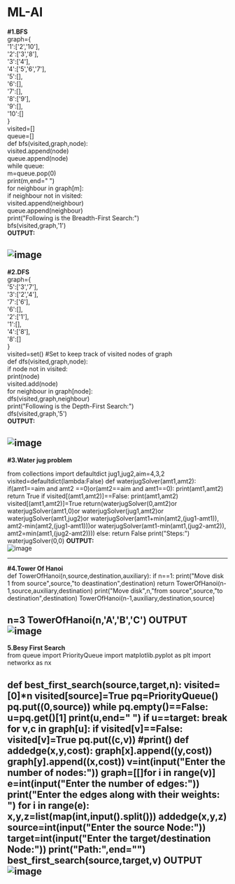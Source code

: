 # ML-AI

<b>#1.BFS</b><br>
graph={<br>
    '1':['2','10'],<br>
    '2':['3','8'],<br>
    '3':['4'],<br>
    '4':['5','6','7'],<br>
    '5':[],<br>
    '6':[],<br>
    '7':[],<br>
    '8':['9'],<br>
    '9':[],<br>
    '10':[]<br>
    }<br>
visited=[]<br>
queue=[]<br>
def bfs(visited,graph,node):<br>
    visited.append(node)<br>
    queue.append(node)<br>
    while queue:<br>
        m=queue.pop(0)<br>
        print(m,end=" ")<br>
        for neighbour in graph[m]:<br>
            if neighbour not in visited:<br>
                visited.append(neighbour)<br>
                queue.append(neighbour)<br>
print("Following is the Breadth-First Search:")<br>
bfs(visited,graph,'1')<br>
<b>OUTPUT:</b><br>

![image](https://user-images.githubusercontent.com/97940332/207026350-272364f6-19bb-49c6-813e-d4d450dad8b6.png)
----------------------------------------------------------------------------------------------------------------------------------------------------------
<b>#2.DFS</b><br>
graph={<br>
    '5':['3','7'],<br>
    '3':['2','4'],<br>
    '7':['6'],<br>
    '6':[],<br>
    '2':['1'],<br>
    '1':[],<br>
    '4':['8'],<br>
    '8':[]<br>
}<br>
visited=set() #Set to keep track of visited nodes of graph<br>
def dfs(visited,graph,node):<br>
    if node not in visited:<br>
        print(node)<br>
        visited.add(node)<br>
        for neighbour in graph[node]:<br>
            dfs(visited,graph,neighbour)<br>
print("Following is the Depth-First Search:")<br>
dfs(visited,graph,'5')<br>
<b>OUTPUT:</b><br>

![image](https://user-images.githubusercontent.com/97940332/207026465-d03c3220-cfa0-4907-b516-d362464b365b.png)
------------------------------------------------------------------------------------------------------------------------------------------------------------------

<b>#3.Water jug problem</b><br>

from collections import defaultdict
jug1,jug2,aim=4,3,2
visited=defaultdict(lambda:False)
def waterjugSolver(amt1,amt2):
    if(amt1==aim and amt2 ==0)or(amt2==aim and amt1==0):
        print(amt1,amt2)
        return True
    if visited[(amt1,amt2)]==False:
        print(amt1,amt2)
        visited[(amt1,amt2)]=True
        return(waterjugSolver(0,amt2)or
              waterjugSolver(amt1,0)or
               waterjugSolver(jug1,amt2)or
               waterjugSolver(amt1,jug2)or
               waterjugSolver(amt1+min(amt2,(jug1-amt1)),
                             amt2-min(amt2,(jug1-amt1)))or
               waterjugSolver(amt1-min(amt1,(jug2-amt2)),
                             amt2=min(amt1,(jug2-amt2))))
    else:
        return False
print("Steps:")
waterjugSolver(0,0)
<b>OUTPUT:</b><br>
![image](https://user-images.githubusercontent.com/97940332/207577086-cfb62c46-4913-44cf-a612-02e08f3eabb1.png)

----------------------------------------------------------------------------------------------------------------------------------------------------------------------
<b>#4.Tower Of Hanoi</b><br>
def TowerOfHanoi(n,source,destination,auxiliary):
    if n==1:
        print("Move disk 1 from source",source,"to deastination",destination)
        return
    TowerOfHanoi(n-1,source,auxiliary,destination)
    print("Move disk",n,"from source",source,"to destination",destination)
    TowerOfHanoi(n-1,auxiliary,destination,source)
    
n=3
TowerOfHanoi(n,'A','B','C')
<b>OUTPUT</b><br>
![image](https://user-images.githubusercontent.com/97940332/207577811-0acec237-13a7-45b7-b418-230fba5907aa.png)
----------------------------------------------------------------------------------------------------------------------------------------------------------------------
<b>5.Besy First Search</b><br>
from queue import PriorityQueue
import matplotlib.pyplot as plt
import networkx as nx

def best_first_search(source,target,n):
    visited=[0]*n
    visited[source]=True
    pq=PriorityQueue()
    pq.put((0,source))
    while pq.empty()==False:
        u=pq.get()[1]
        print(u,end=" ")
        if u==target:
            break
        for v,c in graph[u]:
            if visited[v]==False:
                visited[v]=True
                pq.put((c,v))
            #print()
def addedge(x,y,cost):
    graph[x].append((y,cost))
    graph[y].append((x,cost))
v=int(input("Enter the number of nodes:"))
graph=[[]for i in range(v)]
e=int(input("Enter the number of edges:"))
print("Enter the edges along with their weights: ")
for i in range(e):
    x,y,z=list(map(int,input().split()))
    addedge(x,y,z)
source=int(input("Enter the source Node:"))
target=int(input("Enter the target/destination Node:"))
print("Path:",end="")
best_first_search(source,target,v)
<b>OUTPUT</b><br>
![image](https://user-images.githubusercontent.com/97940332/207578184-c0824c28-de9c-4fc7-9464-f2d6d5f9874a.png)
---------------------------------------------------------------------------------------------------------------------------------------------------------------------
           



